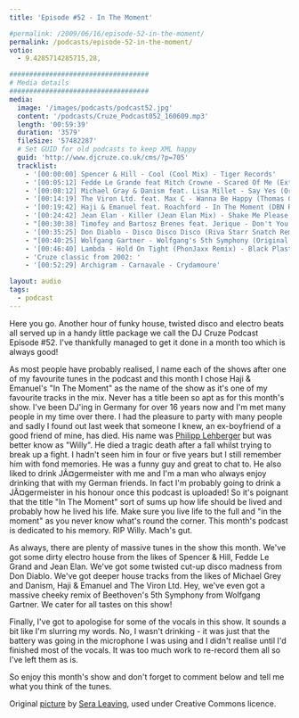 ```yaml
---
title: 'Episode #52 - In The Moment'

#permalink: /2009/06/16/episode-52-in-the-moment/
permalink: /podcasts/episode-52-in-the-moment/
votio:
  - 9.4285714285715,28,

###################################
# Media details
###################################
media:
  image: '/images/podcasts/podcast52.jpg'
  content: '/podcasts/Cruze_Podcast052_160609.mp3'
  length: '00:59:39'
  duration: '3579'
  fileSize: '57482287'
  # Set GUID for old podcasts to keep XML happy
  guid: 'http://www.djcruze.co.uk/cms/?p=705'
  tracklist:
    - '[00:00:00] Spencer & Hill - Cool (Cool Mix) - Tiger Records'
    - '[00:05:12] Fedde Le Grande feat Mitch Crowne - Scared Of Me (Extended Mix) - Flamingo Recordings'
    - '[00:08:12] Michael Gray & Danism feat. Lisa Millet - Say Yes (Original Mix) - Defected'
    - '[00:14:19] The Viron Ltd. feat. Max C - Wanna Be Happy (Thomas Gold Remix) - Milk & Sugar'
    - '[00:19:42] Haji & Emanuel feat. Roachford - In The Moment (DBN Remix) - Big Love'
    - '[00:24:42] Jean Elan - Killer (Jean Elan Mix) - Shake Me Please!'
    - "[00:30:38] Timofey and Bartosz Brenes feat. Jerique - Don't You Know (Club Mix) - Vector Records"
    - '[00:35:25] Don Diablo - Disco Disco Disco (Riva Starr Snatch Remix) - Sellout Sessions'
    - "[00:40:25] Wolfgang Gartner - Wolfgang's 5th Symphony (Original Mix) - Kindergarten"
    - '[00:46:40] Lambda - Hold On Tight (PhonJaxx Remix) - Black Plastic'
    - 'Cruze classic from 2002: '
    - '[00:52:29] Archigram - Carnavale - Crydamoure'

layout: audio
tags:
  - podcast
---
```


Here you go. Another hour of funky house, twisted disco and electro beats all served up in a handy little package we call the DJ Cruze Podcast Episode #52. I've thankfully managed to get it done in a month too which is always good!

As most people have probably realised, I name each of the shows after one of my favourite tunes in the podcast and this month I chose Haji & Emanuel's "In The Moment" as the name of the show as it's one of my favourite tracks in the mix. Never has a title been so apt as for this month's show. I've been DJ'ing in Germany for over 16 years now and I'm met many people in my time over there. I had the pleasure to party with many people and sadly I found out last week that someone I knew, an ex-boyfriend of a good friend of mine, has died. His name was [Philipp Lehberger][2] but was better know as "Willy". He died a tragic death after a fall whilst trying to break up a fight. I hadn't seen him in four or five years but I still remember him with fond memories. He was a funny guy and great to chat to. He also liked to drink JÃ¤germeister with me and I'm a man who always enjoy drinking that with my German friends. In fact I'm probably going to drink a JÃ¤germeister in his honour once this podcast is uploaded! So it's poignant that the title "In The Moment" sort of sums up how life should be lived and probably how he lived his life. Make sure you live life to the full and "in the moment" as you never know what's round the corner. This month's podcast is dedicated to his memory. RIP Willy. Mach's gut.

As always, there are plenty of massive tunes in the show this month. We've got some dirty electro house from the likes of Spencer & Hill, Fedde Le Grand and Jean Elan. We've got some twisted cut-up disco madness from Don Diablo. We've got deeper house tracks from the likes of Michael Grey and Danism, Haji & Emanuel and The Viron Ltd. Hey, we've even got a massive cheeky remix of Beethoven's 5th Symphony from Wolfgang Gartner. We cater for all tastes on this show!

Finally, I've got to apologise for some of the vocals in this show. It sounds a bit like I'm slurring my words. No, I wasn't drinking - it was just that the battery was going in the microphone I was using and I didn't realise until I'd finished most of the vocals. It was too much work to re-record them all so I've left them as is.

So enjoy this month's show and don't forget to comment below and tell me what you think of the tunes.

Original [picture][5] by [Sera Leaving][6], used under Creative Commons licence.

[1]: http://www.djcruze.co.uk/cms/wp-content/uploads/2009/06/podcast52.jpg
[2]: http://www.philipp-lehberger.de/
[3]: http://www.djcruze.co.uk/cms/wp-content/DownloadButton.gif
[4]: http://www.djcruzeaudio.co.uk/podcasts/Cruze_Podcast052_160609.mp3
[5]: http://www.flickr.com/photos/sera_leaving/3612961678/
[6]: http://www.flickr.com/photos/sera_leaving/
